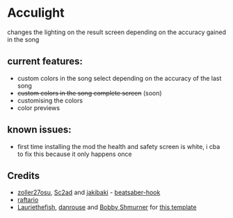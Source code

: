 # Acculight

changes the lighting on the result screen depending on the accuracy gained in the song

## current features:
- custom colors in the song select depending on the accuracy of the last song
- ~~custom colors in the song complete screen~~ (soon)
- customising the colors
- color previews

## known issues:

 - first time installing the mod the health and safety screen is white, i cba to fix this because it only happens once

## Credits

* [zoller27osu](https://github.com/zoller27osu), [Sc2ad](https://github.com/Sc2ad) and [jakibaki](https://github.com/jakibaki) - [beatsaber-hook](https://github.com/sc2ad/beatsaber-hook)
* [raftario](https://github.com/raftario)
* [Lauriethefish](https://github.com/Lauriethefish), [danrouse](https://github.com/danrouse) and [Bobby Shmurner](https://github.com/BobbyShmurner) for [this template](https://github.com/Lauriethefish/quest-mod-template)
